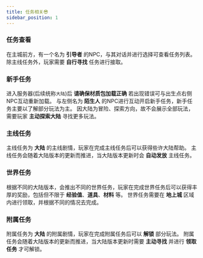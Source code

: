```yaml
---
title: 任务相关😎
sidebar_position: 1
---
```


### 任务查看

在主城前方，有一个名为 **引导者** 的NPC，与其对话并进行选择可查看任务列表。
除主线任务外，玩家需要 **自行寻找** 任务进行接取。

### 新手任务

进入服务器(后续统称`大陆`)后 **请确保材质包加载正确** 若出现错误可与出生点右侧NPC互动重新加载。
与左侧名为 **陌生人** 的NPC进行互动开启新手任务，新手任务主要以了解部分玩法为主。
因大陆为冒险、探索方向，故不会展示全部玩法，需要玩家 **主动探索大陆** 寻找更多玩法。

### 主线任务

主线任务为 **大陆** 的主线剧情，玩家在完成主线任务后可以获得些许大陆帮助。
主线任务会随着大陆版本的更新而推进，当大陆版本更新时会 **自动发放** 主线任务。

### 世界任务

根据不同的大陆版本，会推出不同的世界任务，玩家在完成世界任务后可以获得丰厚的奖励，包括但不限于 **经验值**、**道具**、**材料** 等。
世界任务需要在 **地上城** 区域内进行领取，并根据不同的情况去完成。

### 附属任务
附属任务为 **大陆** 的附属剧情，玩家在完成附属任务后可以 **解锁** 部分玩法。
附属任务会随着大陆版本的更新而推进，当大陆版本更新时需要 **主动寻找** 并进行 **领取任务** 才可解锁。



